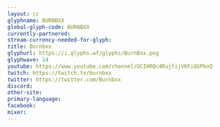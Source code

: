 ```yaml
---
layout: cc
glyphname: BURNBXX
global-glyph-code: BURNBXX
currently-partnered: 
stream-currency-needed-for-glyph: 
title: Burnbxx
glyphurl: https://i.glyphs.wf/glyphs/BurnBxx.png
glyphwave: 14
youtube: https://www.youtube.com/channel/UCIHRQc4RujfijVKFiQGPbnQ
twitch: https://twitch.tv/burnbxx
twitter: https://twitter.com/Burnbxx
discord: 
other-site: 
primary-language: 
facebook: 
mixer: 
---
```


